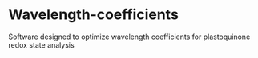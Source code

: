 # Wavelength-coefficients
Software designed to optimize wavelength coefficients for plastoquinone redox state analysis
